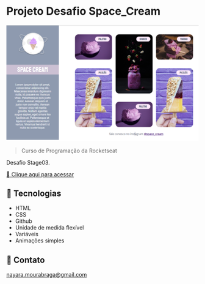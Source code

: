 # Projeto Desafio Space_Cream

![preview](./Github/space_cream.png)


> Curso de Programação da Rocketseat

Desafio Stage03.

[🔗 Clique aqui para acessar](https://nayarabraga.github.io/space_cream_stage03/)


## 🔧 Tecnologias

- HTML
- CSS
- Github
- Unidade de medida flexível
- Variáveis
- Animações simples

## 🎁 Contato

nayara.mourabraga@gmail.com
